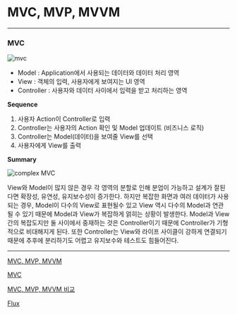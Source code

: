 # MVC, MVP, MVVM

---
### MVC

![mvc](https://mblogthumb-phinf.pstatic.net/MjAxNzAzMjVfMjUw/MDAxNDkwNDM4NzI4MTIy.4ZtITJJKJW_Nj1gKST0BhKMAzqmMaYIj9PobYJMFD4Ig.xTHT-0qyRKXsA4nZ2xKPNeCxeU2-tLIc-4oyrWq5WBgg.PNG.jhc9639/mvc_role_diagram.png?type=w800)

- Model : Application에서 사용되는 데이터와 데이터 처리 영역 
- View : 객체의 입력, 사용자에게 보여지는 UI 영역
- Controller : 사용자와 데이터 사이에서 입력을 받고 처리하는 영역


**Sequence**

1. 사용자 Action이 Controller로 입력
2. Controller는 사용자의 Action 확인 및 Model 업데이트 (비즈니스 로직)
3. Controller는 Model(데이터)을 보여줄 View를 선택
4. 사용자에게 View를 출력


**Summary**

![complex MVC](https://img1.daumcdn.net/thumb/R1280x0/?scode=mtistory2&fname=https%3A%2F%2Fblog.kakaocdn.net%2Fdn%2FALrHe%2FbtqBTMSuHfN%2FZlW9i9ET34e90APgCRChk1%2Fimg.png)

View와 Model이 많지 않은 경우 각 영역의 분할로 인해 분업이 가능하고 설계가 잘된다면 확장성, 유연성, 유지보수성이 증가한다. 
하지만 복잡한 화면과 여러 데이터가 사용되는 경우, Model이 다수의 View로 표현될수 있고 View 역시 다수의 Model과 연관 될 수 있기 때문에 Model과 View가 복잡하게 얽히는 상황이 발생한다. 
Model과 View간의 복잡도지만 둘 사이에서 중재하는 것은 Controller이기 때문에 Controller가 기형적으로 비대해지게 된다. 또한 Controller는 View와 라이프 사이클이 강하게 연결되기 때문에 추후에 분리하기도 어렵고 유지보수와 테스트도 힘들어진다.











---
[MVC, MVP, MVVM](https://beomy.tistory.com/43)

[MVC](https://m.blog.naver.com/jhc9639/220967034588)

[MVC, MVP, MVVM 비교](https://magi82.github.io/android-mvc-mvp-mvvm/)

[Flux](https://beomy.tistory.com/44)
